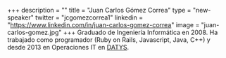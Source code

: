 +++
description = ""
title = "Juan Carlos Gómez Correa"
type = "new-speaker"
twitter = "jcgomezcorrea1"
linkedin = "https://www.linkedin.com/in/juan-carlos-gomez-correa"
image = "juan-carlos-gomez.jpg"
+++
Graduado de Ingeniería Informática en 2008. Ha trabajado como programador (Ruby on Rails, Javascript, 
Java, C++) y desde 2013 en Operaciones IT en [DATYS](http://www.datys.cu/).